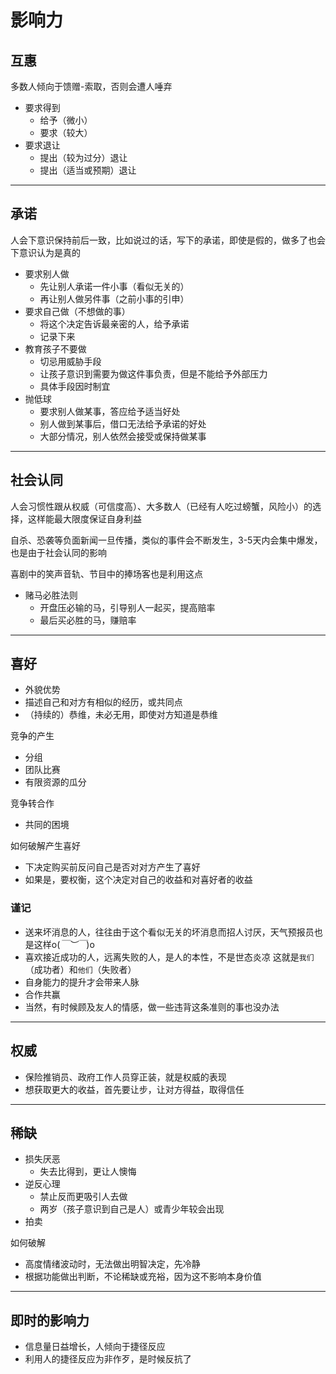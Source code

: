 # 影响力

## 互惠

多数人倾向于馈赠-索取，否则会遭人唾弃

- 要求得到
  * 给予（微小）
  * 要求（较大）
- 要求退让
  * 提出（较为过分）退让
  * 提出（适当或预期）退让

---

## 承诺

人会下意识保持前后一致，比如说过的话，写下的承诺，即使是假的，做多了也会下意识认为是真的

- 要求别人做
  * 先让别人承诺一件小事（看似无关的）
  * 再让别人做另件事（之前小事的引申）
- 要求自己做（不想做的事）
  * 将这个决定告诉最亲密的人，给予承诺
  * 记录下来
- 教育孩子不要做
  * 切忌用威胁手段
  * 让孩子意识到需要为做这件事负责，但是不能给予外部压力
  * 具体手段因时制宜
- 抛低球
  * 要求别人做某事，答应给予适当好处
  * 别人做到某事后，借口无法给予承诺的好处
  * 大部分情况，别人依然会接受或保持做某事

---

## 社会认同

人会习惯性跟从权威（可信度高）、大多数人（已经有人吃过螃蟹，风险小）的选择，这样能最大限度保证自身利益

自杀、恐袭等负面新闻一旦传播，类似的事件会不断发生，3-5天内会集中爆发，也是由于社会认同的影响

喜剧中的笑声音轨、节目中的捧场客也是利用这点

- 赌马必胜法则
  * 开盘压必输的马，引导别人一起买，提高赔率
  * 最后买必胜的马，赚赔率

---

## 喜好

- 外貌优势
- 描述自己和对方有相似的经历，或共同点
- （持续的）恭维，未必无用，即使对方知道是恭维

竞争的产生

- 分组
- 团队比赛
- 有限资源的瓜分

竞争转合作

- 共同的困境

如何破解产生喜好

- 下决定购买前反问自己是否对对方产生了喜好
- 如果是，要权衡，这个决定对自己的收益和对喜好者的收益

### 谨记

- 送来坏消息的人，往往由于这个看似无关的坏消息而招人讨厌，天气预报员也是这样o(*￣︶￣*)o
- 喜欢接近成功的人，远离失败的人，是人的本性，不是世态炎凉
  这就是`我们`（成功者）和`他们`（失败者）
- 自身能力的提升才会带来人脉
- 合作共赢
- 当然，有时候顾及友人的情感，做一些违背这条准则的事也没办法

---

## 权威

- 保险推销员、政府工作人员穿正装，就是权威的表现
- 想获取更大的收益，首先要让步，让对方得益，取得信任

---

## 稀缺

- 损失厌恶
  * 失去比得到，更让人懊悔
- 逆反心理
  * 禁止反而更吸引人去做
  * 两岁（孩子意识到自己是人）或青少年较会出现
- 拍卖

如何破解

- 高度情绪波动时，无法做出明智决定，先冷静
- 根据功能做出判断，不论稀缺或充裕，因为这不影响本身价值

---

## 即时的影响力

- 信息量日益增长，人倾向于捷径反应
- 利用人的捷径反应为非作歹，是时候反抗了
